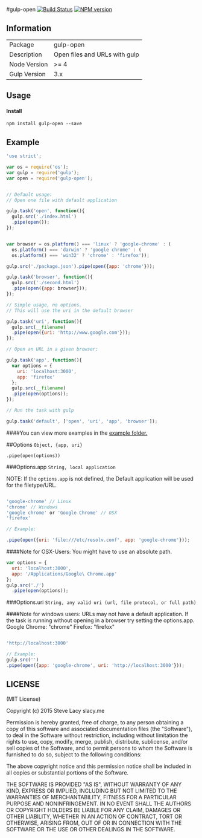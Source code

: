 #gulp-open
[![Build Status](https://travis-ci.org/stevelacy/gulp-open.png?branch=master)](https://travis-ci.org/stevelacy/gulp-open)
[![NPM version](https://badge.fury.io/js/gulp-open.png)](http://badge.fury.io/js/gulp-open)

## Information

<table>
<tr>
<td>Package</td><td>gulp-open</td>
</tr>
<tr>
<td>Description</td>
<td>Open files and URLs with gulp</td>
</tr>
<tr>
<td>Node Version</td>
<td>>= 4</td>
</tr>
<tr>
<td>Gulp Version</td>
<td>3.x</td>
</tr>
</table>

## Usage
#### Install
    npm install gulp-open --save

## Example

```javascript
'use strict';

var os = require('os');
var gulp = require('gulp');
var open = require('gulp-open');


// Default usage:
// Open one file with default application

gulp.task('open', function(){
  gulp.src('./index.html')
  .pipe(open());
});


var browser = os.platform() === 'linux' ? 'google-chrome' : (
  os.platform() === 'darwin' ? 'google chrome' : (
  os.platform() === 'win32' ? 'chrome' : 'firefox'));

gulp.src('./package.json').pipe(open({app: 'chrome'}));

gulp.task('browser', function(){
  gulp.src('./second.html')
  .pipe(open({app: browser}));
});

// Simple usage, no options.
// This will use the uri in the default browser

gulp.task('uri', function(){
  gulp.src(__filename)
  .pipe(open({uri: 'http://www.google.com'}));
});

// Open an URL in a given browser:

gulp.task('app', function(){
  var options = {
    uri: 'localhost:3000',
    app: 'firefox'
  };
  gulp.src(__filename)
  .pipe(open(options));
});

// Run the task with gulp

gulp.task('default', ['open', 'uri', 'app', 'browser']);

```
####You can view more examples in the [example folder.](https://github.com/stevelacy/gulp-open/tree/master/examples)


##Options
`Object, {app, uri}`

`.pipe(open(options))`

###Options.app
`String, local application`

NOTE: If the ``options.app`` is not defined, the Default application will be used for the filetype/URL.

```javascript

'google-chrome' // Linux
'chrome' // Windows
'google chrome' or 'Google Chrome' // OSX
'firefox'

// Example:

.pipe(open({uri: 'file:///etc/resolv.conf', app: 'google-chrome'}));

```

####Note for OSX-Users:
You might have to use an absolute path.

```javascript
var options = {
  uri: 'localhost:3000',
  app: '/Applications/Google\ Chrome.app'
};
gulp.src('./')
  .pipe(open(options));
```

###Options.uri
`String, any valid uri (url, file protocol, or full path)`

####Note for windows users:
URLs may not have a default application. If the task is running without opening in a browser try setting the options.app.
Google Chrome: "chrome"
Firefox: "firefox"

```javascript

'http://localhost:3000'

// Example:
gulp.src('')
.pipe(open({app: 'google-chrome', uri: 'http://localhost:3000'}));
```
## LICENSE

(MIT License)

Copyright (c) 2015 Steve Lacy slacy.me

Permission is hereby granted, free of charge, to any person obtaining
a copy of this software and associated documentation files (the
"Software"), to deal in the Software without restriction, including
without limitation the rights to use, copy, modify, merge, publish,
distribute, sublicense, and/or sell copies of the Software, and to
permit persons to whom the Software is furnished to do so, subject to
the following conditions:

The above copyright notice and this permission notice shall be
included in all copies or substantial portions of the Software.

THE SOFTWARE IS PROVIDED "AS IS", WITHOUT WARRANTY OF ANY KIND,
EXPRESS OR IMPLIED, INCLUDING BUT NOT LIMITED TO THE WARRANTIES OF
MERCHANTABILITY, FITNESS FOR A PARTICULAR PURPOSE AND
NONINFRINGEMENT. IN NO EVENT SHALL THE AUTHORS OR COPYRIGHT HOLDERS BE
LIABLE FOR ANY CLAIM, DAMAGES OR OTHER LIABILITY, WHETHER IN AN ACTION
OF CONTRACT, TORT OR OTHERWISE, ARISING FROM, OUT OF OR IN CONNECTION
WITH THE SOFTWARE OR THE USE OR OTHER DEALINGS IN THE SOFTWARE.
